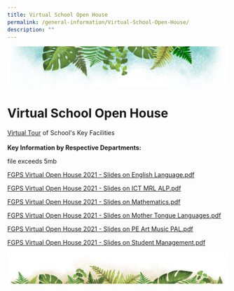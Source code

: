 ```yaml
---
title: Virtual School Open House
permalink: /general-information/Virtual-School-Open-House/
description: ""
---
```

![](/images/Banner.png)

# Virtual School Open House


[Virtual Tour](https://www.thinglink.com/card/1309157252489281538) of School's Key Facilities  
   
<b>Key Information by Respective Departments:</b>

file exceeds 5mb

[FGPS Virtual Open House 2021 - Slides on English Language.pdf](/files/FGPS%20Virtual%20Open%20House%202021%20-%20Slides%20on%20English%20Language.pdf)

[FGPS Virtual Open House 2021 - Slides on ICT MRL ALP.pdf](/files/FGPS%20Virtual%20Open%20House%202021%20-%20Slides%20on%20ICT%20MRL%20%20ALP.pdf)

[FGPS Virtual Open House 2021 - Slides on Mathematics.pdf](/files/FGPS%20Virtual%20Open%20House%202021%20-%20Slides%20on%20Mathematics.pdf)

[FGPS Virtual Open House 2021 - Slides on Mother Tongue Languages.pdf](/files/FGPS%20Virtual%20Open%20House%202021%20-%20Slides%20on%20Mother%20Tongue%20Languages.pdf)

[FGPS Virtual Open House 2021 - Slides on PE Art Music PAL.pdf](/files/FGPS%20Virtual%20Open%20House%202021%20-%20Slides%20on%20PE%20Art%20Music%20%20PAL.pdf)

[FGPS Virtual Open House 2021 - Slides on Student Management.pdf](/files/FGPS%20Virtual%20Open%20House%202021%20-%20Slides%20on%20Student%20Management.pdf)

![](/images/bg-bottom.png)